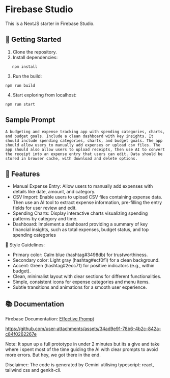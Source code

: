 # Firebase Studio

This is a NextJS starter in Firebase Studio.

## 🚀 Getting Started

1. Clone the repository.
2. Install dependencies:

```
   npm install
```

3. Run the build:

```
npm run build
```

4. Start exploring from localhost:

```
npm run start
```

## Sample Prompt

```
A budgeting and expense tracking app with spending categories, charts, and budget goals. Include a clean dashboard with key insights. It should include spending categories, charts, and budget goals. The app should allow users to manually add expenses or upload csv files. The app should also allow users to upload receipts, then use AI to convert the receipt into an expense entry that users can edit. Data should be stored in browser cache, with download and delete options.

```

## 🧩 Features

- Manual Expense Entry: Allow users to manually add expenses with details like date, amount, and category.
- CSV Import: Enable users to upload CSV files containing expense data.
Then use an AI tool to extract expense information, pre-filling the entry fields for user review and edit.
-  Spending Charts: Display interactive charts visualizing spending patterns by category and time.
-  Dashboard: Implement a dashboard providing a summary of key financial insights, such as total expenses, budget status, and top spending categories


🎨 Style Guidelines:

- Primary color: Calm blue (hashtag#3498db) for trustworthiness.
- Secondary color: Light gray (hashtag#ecf0f1) for a clean background.
- Accent: Green (hashtag#2ecc71) for positive indicators (e.g., within budget).
- Clean, minimalist layout with clear sections for different functionalities.
- Simple, consistent icons for expense categories and menu items.
- Subtle transitions and animations for a smooth user experience.

## 📚 Documentation
  
Firebase Documentation: [Effective Prompt](https://firebase.google.com/docs/studio/prompting?_gl=1*1x2p5c5*_up*MQ..*_ga*MTEzMDQ1MTcyOC4xNzQ0NDQ4MDMz*_ga_CW55HF8NVT*MTc0NDQ0ODAzMy4xLjAuMTc0NDQ0ODAzMy4wLjAuMA)



https://github.com/user-attachments/assets/34ad9e91-78b6-4b2c-842a-c84f0262267e


Note: It spun up a full prototype in under 2 minutes but its a give and take where i spent most of the time guiding the AI with clear prompts to avoid more errors. But hey, we got there in the end. 

Disclaimer: The code is generated by Gemini utilising typescript: react, tailwind css and genkit-cli. 
